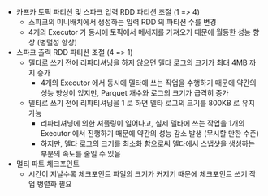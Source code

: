 - 카프카 토픽 파티션 및 스파크 입력 RDD 파티션 조절 (1 => 4)
  - 스파크의 미니배치에서 생성하는 입력 RDD 의 파티션 수를 변경
  - 4개의 Executor 가 동시에 토픽에서 메세지를 가져오기 때문에 월등한 성능 향상 (병렬성 향상)
- 스파크 출력 RDD 파티션 조절 (4 => 1)
  - 델타로 쓰기 전에 리파티셔닝을 하지 않으면 델타 로그의 크기가 최대 4MB 까지 증가
    - 4개의 Executor 에서 동시에 델타에 쓰는 작업을 수행하기 때문에 약간의 성능 향상이 있지만, Parquet 개수와 로그의 크기가 급격히 증가
  - 델타로 쓰기 전에 리파티셔닝을 1 로 하면 델타 로그의 크기를 800KB 로 유지 가능
    - 리파티셔닝에 의한 셔플링이 일어나고, 실제 델타에 쓰는 작업을 1개의 Executor 에서 진행하기 때문에 약간의 성능 감소 발생 (무시할 만한 수준)
    - 하지만, 델타 로그의 크기를 최소화 함으로써 델타에서 스냅샷을 생성하는 부분의 속도를 줄일 수 있음
- 멀티 파트 체크포인트
  - 시간이 지날수록 체크포인트 파일의 크기가 커지기 때문에 체크포인트 쓰기 작업 병렬화 필요
